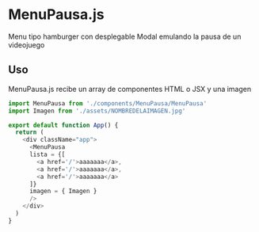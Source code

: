 # MenuPausa.js
Menu tipo hamburger con desplegable Modal emulando la pausa de un videojuego
## Uso
MenuPausa.js recibe un array de componentes HTML o JSX y una imagen
``` js 
import MenuPausa from './components/MenuPausa/MenuPausa'
import Imagen from './assets/NOMBREDELAIMAGEN.jpg'

export default function App() {
  return (
    <div className="app">
      <MenuPausa
      lista = {[ 
        <a href='/'>aaaaaaa</a>,
        <a href='/'>aaaaaaa</a>,
        <a href='/'>aaaaaaa</a>
      ]}
      imagen = { Imagen }
      />
    </div>
  )
}

```